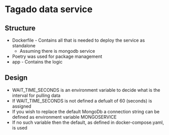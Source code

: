 # Tagado data service

## Structure
- Dockerfile - Contains all that is needed to deploy the service as standalone
    - Assuming there is mongodb service
- Poetry was used for package management
- app - Contains the logic

## Design
- WAIT_TIME_SECONDS is an environment variable to decide what is the interval for pulling data
- If WAIT_TIME_SECONDS is not defined a defualt of 60 (seconds) is assigned
- If you wish to replace the default MongoDb a connection string can be defined as environment variable MONGOSERVICE
- If no such variable then the default, as defined in docker-compose.yaml, is used
